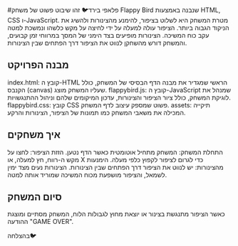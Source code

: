 #פלאפי בירד🐦
זהו שיבוט פשוט של משחק Flappy Bird שנבנה באמצעות HTML, CSS ו-JavaScript. 
מטרת המשחק היא לשלוט בציפור, להימנע מהצינורות ולהשיג את הניקוד הגבוה ביותר.
הציפור עולה למעלה על ידי לחיצה על מקש כלשהו ונמשכת למטה עקב כוח המשיכה.
הצינורות מופיעים בצד הימני של המסך במרווחי זמן קבועים, והמשחק דורש מהשחקן לנווט את הציפור דרך הפתחים שבין הצינורות.
## מבנה הפרויקט
index.html: קובץ ה-HTML הראשי שמגדיר את מבנה הדף הבסיסי של המשחק, כולל הקנבס (canvas) שעליו המשחק מוצג.
flappybird.js: קובץ ה-JavaScript שמנהל את לוגיקת המשחק, כולל ציור הציפור והצינורות, עדכון המיקומים שלהם וניהול ההתנגשויות.
flappybird.css: קובץ CSS פשוט שמספק עיצוב לדף המשחק.
assets: תיקייה המכילה את משאבי המשחק כמו תמונות של הציפור, הצינורות והרקע.

## איך משחקים
התחלת המשחק: המשחק מתחיל אוטומטית כאשר הדף נטען.
הזזת הציפור: לחצו על מקש ה-רווח, חץ למעלה, או X כדי לגרום לציפור לקפוץ כלפי מעלה.
הימנעות מהצינורות: יש לנווט את הציפור דרך הפתחים שבין הצינורות. הצינורות נעים מצד ימין לשמאל, והציפור מושפעת מכוח המשיכה שמוריד אותה למטה.
## סיום המשחק
כאשר הציפור מתנגשת בצינור או יוצאת מחוץ לגבולות הלוח, המשחק מסתיים ומוצגת ההודעה "GAME OVER".

בהצלחה🐦
